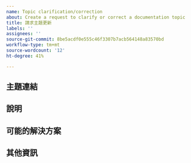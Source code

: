 ```yaml
---
name: Topic clarification/correction
about: Create a request to clarify or correct a documentation topic
title: 請求主題更新
labels: ''
assignees: ''
source-git-commit: 8be5acdf0e555c46f3307b7acb564148a83570bd
workflow-type: tm+mt
source-wordcount: '12'
ht-degree: 41%

---
```



## 主題連結

<!-- (REQUIRED) A link to the topic that needs clarification or correction -->

## 說明

<!-- (REQUIRED) What needs clarification or correction in this topic? -->

## 可能的解決方案

<!-- (OPTIONAL) What would a solution for this issue look like? -->

## 其他資訊

<!-- (OPTIONAL) What other information can you provide about this issue? -->

<!--
Thank you for taking the time to report this issue!
GitHub Issues in this repo should relate to the applicable codebase.

Before submitting this issue, make sure you are complying with our Code of Conduct:
https://github.com/AdobeDocs/commerce-operations.en/blob/main/code-of-conduct.md

Issues that do not comply with our Code of Conduct or do not contain enough information may be closed at the maintainers' discretion.

Feel free to remove this section before creating this issue.
-->
